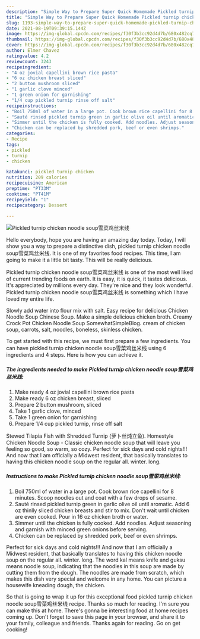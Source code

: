 ```yaml
---
description: "Simple Way to Prepare Super Quick Homemade Pickled turnip chicken noodle soup雪菜鸡丝米线"
title: "Simple Way to Prepare Super Quick Homemade Pickled turnip chicken noodle soup雪菜鸡丝米线"
slug: 1193-simple-way-to-prepare-super-quick-homemade-pickled-turnip-chicken-noodle-soup
date: 2021-08-19T09:39:15.144Z
image: https://img-global.cpcdn.com/recipes/f30f3b3cc92d4d7b/680x482cq70/pickled-turnip-chicken-noodle-soup雪菜鸡丝米线-recipe-main-photo.jpg
thumbnail: https://img-global.cpcdn.com/recipes/f30f3b3cc92d4d7b/680x482cq70/pickled-turnip-chicken-noodle-soup雪菜鸡丝米线-recipe-main-photo.jpg
cover: https://img-global.cpcdn.com/recipes/f30f3b3cc92d4d7b/680x482cq70/pickled-turnip-chicken-noodle-soup雪菜鸡丝米线-recipe-main-photo.jpg
author: Elmer Chavez
ratingvalue: 4.2
reviewcount: 3243
recipeingredient:
- "4 oz jovial capellini brown rice pasta"
- "6 oz chicken breast sliced"
- "2 button mushroom sliced"
- "1 garlic clove minced"
- "1 green onion for garnishing"
- "1/4 cup pickled turnip rinse off salt"
recipeinstructions:
- "Boil 750ml of water in a large pot. Cook brown rice capellini for 8 minutes. Scoop noodles out and coat with a few drops of sesame."
- "Sauté rinsed pickled turnip green in garlic olive oil until aromatic. Add 6 oz thinlly sliced chicken breasts and stir to mix. Don&#39;t wait until chicken are even cooked. Pour in 16 oz chicken broth or water."
- "Simmer until the chicken is fully cooked. Add noodles. Adjust seasoning and garnish with minced green onions before serving."
- "Chicken can be replaced by shredded pork, beef or even shrimps."
categories:
- Recipe
tags:
- pickled
- turnip
- chicken

katakunci: pickled turnip chicken 
nutrition: 209 calories
recipecuisine: American
preptime: "PT33M"
cooktime: "PT41M"
recipeyield: "1"
recipecategory: Dessert

---
```



![Pickled turnip chicken noodle soup雪菜鸡丝米线](https://img-global.cpcdn.com/recipes/f30f3b3cc92d4d7b/680x482cq70/pickled-turnip-chicken-noodle-soup雪菜鸡丝米线-recipe-main-photo.jpg)

Hello everybody, hope you are having an amazing day today. Today, I will show you a way to prepare a distinctive dish, pickled turnip chicken noodle soup雪菜鸡丝米线. It is one of my favorites food recipes. This time, I am going to make it a little bit tasty. This will be really delicious.

Pickled turnip chicken noodle soup雪菜鸡丝米线 is one of the most well liked of current trending foods on earth. It is easy, it is quick, it tastes delicious. It's appreciated by millions every day. They're nice and they look wonderful. Pickled turnip chicken noodle soup雪菜鸡丝米线 is something which I have loved my entire life.

Slowly add water into flour mix with salt. Easy recipe for delicious Chicken Noodle Soup Chinese Soup. Make a simple delicious chicken broth. Creamy Crock Pot Chicken Noodle Soup SomewhatSimpleBlog. cream of chicken soup, carrots, salt, noodles, boneless, skinless chicken.


To get started with this recipe, we must first prepare a few ingredients. You can have pickled turnip chicken noodle soup雪菜鸡丝米线 using 6 ingredients and 4 steps. Here is how you can achieve it.

<!--inarticleads1-->

##### The ingredients needed to make Pickled turnip chicken noodle soup雪菜鸡丝米线:

1. Make ready 4 oz jovial capellini brown rice pasta
1. Make ready 6 oz chicken breast, sliced
1. Prepare 2 button mushroom, sliced
1. Take 1 garlic clove, minced
1. Take 1 green onion for garnishing
1. Prepare 1/4 cup pickled turnip, rinse off salt


Stewed Tilapia Fish with Shredded Turnip (萝卜丝炖立鱼). Homestyle Chicken Noodle Soup - Classic chicken noodle soup that will leave you feeling so good, so warm, so cozy. Perfect for sick days and cold nights!!! And now that I am officially a Midwest resident, that basically translates to having this chicken noodle soup on the regular all. winter. long. 

<!--inarticleads2-->

##### Instructions to make Pickled turnip chicken noodle soup雪菜鸡丝米线:

1. Boil 750ml of water in a large pot. Cook brown rice capellini for 8 minutes. Scoop noodles out and coat with a few drops of sesame.
1. Sauté rinsed pickled turnip green in garlic olive oil until aromatic. Add 6 oz thinlly sliced chicken breasts and stir to mix. Don&#39;t wait until chicken are even cooked. Pour in 16 oz chicken broth or water.
1. Simmer until the chicken is fully cooked. Add noodles. Adjust seasoning and garnish with minced green onions before serving.
1. Chicken can be replaced by shredded pork, beef or even shrimps.


Perfect for sick days and cold nights!!! And now that I am officially a Midwest resident, that basically translates to having this chicken noodle soup on the regular all. winter. long. The word kal means knife and guksu means noodle soup, indicating that the noodles in this soup are made by cutting them from the dough. The noodles are made from scratch, which makes this dish very special and welcome in any home. You can picture a housewife kneading dough, the chicken. 

So that is going to wrap it up for this exceptional food pickled turnip chicken noodle soup雪菜鸡丝米线 recipe. Thanks so much for reading. I'm sure you can make this at home. There's gonna be interesting food at home recipes coming up. Don't forget to save this page in your browser, and share it to your family, colleague and friends. Thanks again for reading. Go on get cooking!

